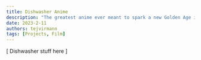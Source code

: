```yaml
---
title: Dishwasher Anime
description: "The greatest anime ever meant to spark a new Golden Age in cinema."
date: 2023-2-11
authors: tejvirmann
tags: [Projects, Film]
---
```


[ Dishwasher stuff here ]
